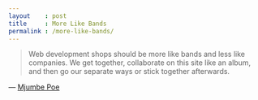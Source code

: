 ```yaml
---
layout    : post
title     : More Like Bands
permalink : /more-like-bands/
---
```


> Web development shops should be more like bands and less like companies. We
> get together, collaborate on this site like an album, and then go our separate
> ways or stick together afterwards.

&mdash; [Mjumbe Poe](http://twitter.com/mjumbewu)
